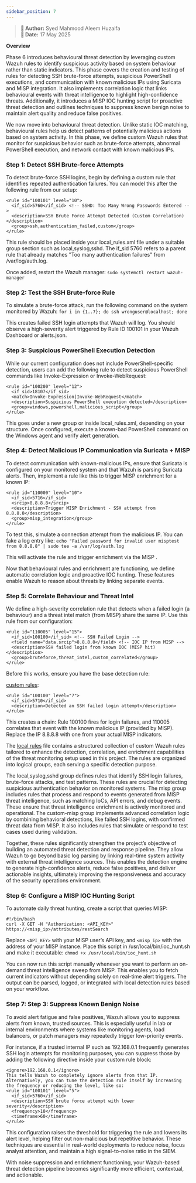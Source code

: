 ```yaml
---
sidebar_position: 7
---
```


> **📌 Author:** Syed Mahmood Aleem Huzaifa  
> **📅 Date:** 17 May 2025

**Overview**

Phase 6 introduces behavioural threat detection by leveraging custom Wazuh rules to identify suspicious activity based on system behaviour rather than static indicators. This phase covers the creation and testing of rules for detecting SSH brute-force attempts, suspicious PowerShell executions, and communication with known malicious IPs using Suricata and MISP integration. It also implements correlation logic that links behavioural events with threat intelligence to highlight high-confidence threats. Additionally, it introduces a MISP IOC hunting script for proactive threat detection and outlines techniques to suppress known benign noise to maintain alert quality and reduce false positives.

We now move into behavioural threat detection. Unlike static IOC matching, behavioural rules help us detect patterns of potentially malicious actions based on system activity. In this phase, we define custom Wazuh rules that monitor for suspicious behavior such as brute-force attempts, abnormal PowerShell execution, and network contact with known malicious IPs.

### Step 1: Detect SSH Brute-force Attempts

To detect brute-force SSH logins, begin by defining a custom rule that identifies repeated authentication failures. You can model this after the following rule from our setup:
```
<rule id="100101" level="10">
  <if_sid>5760</if_sid> <!-- SSHD: Too Many Wrong Passwords Entered -->
  <description>SSH Brute Force Attempt Detected (Custom Correlation)</description>
  <group>ssh,authentication_failed,custom</group>
</rule>
```

This rule should be placed inside your local_rules.xml file under a suitable group section such as local,syslog,sshd. The if_sid 5760 refers to a parent rule that already matches "Too many authentication failures" from /var/log/auth.log.

Once added, restart the Wazuh manager: ```sudo systemctl restart wazuh-manager```

### Step 2: Test the SSH Brute-force Rule

To simulate a brute-force attack, run the following command on the system monitored by Wazuh:
```for i in {1..7}; do ssh wronguser@localhost; done```

This creates failed SSH login attempts that Wazuh will log. You should observe a high-severity alert triggered by Rule ID 100101 in your Wazuh Dashboard or alerts.json.

### Step 3: Suspicious PowerShell Execution Detection

While our current configuration does not include PowerShell-specific detection, users can add the following rule to detect suspicious PowerShell commands like Invoke-Expression or Invoke-WebRequest:
```
<rule id="100200" level="12">
  <if_sid>18107</if_sid>
  <match>Invoke-Expression|Invoke-WebRequest</match>
  <description>Suspicious PowerShell execution detected</description>
  <group>windows,powershell,malicious_script</group>
</rule>
```

This goes under a new group or inside local_rules.xml, depending on your structure. Once configured, execute a known-bad PowerShell command on the Windows agent and verify alert generation.

### Step 4: Detect Malicious IP Communication via Suricata + MISP

To detect communication with known-malicious IPs, ensure that Suricata is configured on your monitored system and that Wazuh is parsing Suricata alerts. Then, implement a rule like this to trigger MISP enrichment for a known IP:
```
<rule id="110000" level="10">
  <if_sid>5716</if_sid>
  <srcip>8.8.8.8</srcip>
  <description>Trigger MISP Enrichment - SSH attempt from 8.8.8.8</description>
  <group>misp_integration</group>
</rule>
```
To test this, simulate a connection attempt from the malicious IP. You can fake a log entry like:
`echo "Failed password for invalid user misptest from 8.8.8.8" | sudo tee -a /var/log/auth.log`

This will activate the rule and trigger enrichment via the MISP .

Now that behavioural rules and enrichment are functioning, we define automatic correlation logic and proactive IOC hunting. These features enable Wazuh to reason about threats by linking separate events.

### Step 5: Correlate Behaviour and Threat Intel

We define a high-severity correlation rule that detects when a failed login (a behaviour) and a threat intel match (from MISP) share the same IP. Use this rule from our configuration:
```
<rule id="110005" level="15">
  <if_sid>100100</if_sid> <!-- SSH Failed Login -->
  <field name="data.srcip">8.8.8.8</field> <!-- IOC IP from MISP -->
  <description>SSH failed login from known IOC (MISP hit)</description>
  <group>bruteforce,threat_intel,custom_correlated</group>
</rule>
```

Before this works, ensure you have the base detection rule:

[custom rules](doc/custom_rules.xml):
```
<rule id="100100" level="7">
  <if_sid>5710</if_sid>
  <description>Detected an SSH failed login attempt</description>
</rule>
```

This creates a chain: Rule 100100 fires for login failures, and 110005 correlates that event with the known malicious IP (provided by MISP). Replace the IP 8.8.8.8 with one from your actual MISP indicators.

The [local rules](doc/local_rules.xml)  file contains a structured collection of custom Wazuh rules tailored to enhance the detection, correlation, and enrichment capabilities of the threat monitoring setup used in this project. The rules are organized into logical groups, each serving a specific detection purpose.

The local,syslog,sshd group defines rules that identify SSH login failures, brute-force attacks, and test patterns. These rules are crucial for detecting suspicious authentication behavior on monitored systems. The misp group includes rules that process and respond to events generated from MISP threat intelligence, such as matching IoCs, API errors, and debug events. These ensure that threat intelligence enrichment is actively monitored and operational. The custom-misp group implements advanced correlation logic by combining behavioral detections, like failed SSH logins, with confirmed threat data from MISP. It also includes rules that simulate or respond to test cases used during validation.

Together, these rules significantly strengthen the project’s objective of building an automated threat detection and response pipeline. They allow Wazuh to go beyond basic log parsing by linking real-time system activity with external threat intelligence sources. This enables the detection engine to generate high-confidence alerts, reduce false positives, and deliver actionable insights, ultimately improving the responsiveness and accuracy of the security operations environment.

### Step 6: Configure a MISP IOC Hunting Script

To automate daily threat hunting, create a script that queries MISP:

```
#!/bin/bash
curl -X GET -H "Authorization: <API_KEY>" https://<misp_ip>/attributes/restSearch
```

Replace `<API_KEY>` with your MISP user’s API key, and `<misp_ip>` with the address of your MISP instance. Place this script in /usr/local/bin/ioc_hunt.sh and make it executable:
```chmod +x /usr/local/bin/ioc_hunt.sh```

You can now run this script manually whenever you want to perform an on-demand threat intelligence sweep from MISP. This enables you to fetch current indicators without depending solely on real-time alert triggers. The output can be parsed, logged, or integrated with local detection rules based on your workflow.

### Step 7: Step 3: Suppress Known Benign Noise

To avoid alert fatigue and false positives, Wazuh allows you to suppress alerts from known, trusted sources. This is especially useful in lab or internal environments where systems like monitoring agents, load balancers, or patch managers may repeatedly trigger low-priority events.

For instance, if a trusted internal IP such as 192.168.0.1 frequently generates SSH login attempts for monitoring purposes, you can suppress those by adding the following directive inside your custom rule block:
```
<ignore>192.168.0.1</ignore>
This tells Wazuh to completely ignore alerts from that IP. Alternatively, you can tune the detection rule itself by increasing the frequency or reducing the level, like so:
<rule id="100101" level="5">
  <if_sid>5760</if_sid>
  <description>SSH brute force attempt with lower severity</description>
  <frequency>10</frequency>
  <timeframe>60</timeframe>
</rule>
```

This configuration raises the threshold for triggering the rule and lowers its alert level, helping filter out non-malicious but repetitive behavior. These techniques are essential in real-world deployments to reduce noise, focus analyst attention, and maintain a high signal-to-noise ratio in the SIEM.

With noise suppression and enrichment functioning, your Wazuh-based threat detection pipeline becomes significantly more efficient, contextual, and actionable.

